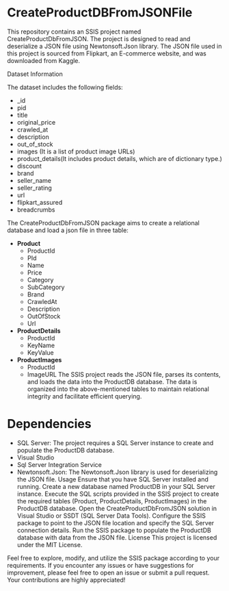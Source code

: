 # CreateProductDBFromJSONFile
This repository contains an SSIS project named CreateProductDbFromJSON. The project is designed to read and deserialize a JSON file using Newtonsoft.Json library. The JSON file used in this project is sourced from Flipkart, an E-commerce website, and was downloaded from Kaggle.

Dataset Information 

The dataset includes the following fields:
* _id
* pid
* title
* original_price
* crawled_at
* description
* out_of_stock
* images (It is a list of product image URLs)
* product_details(It includes product details, which are of dictionary type.)
* discount
* brand
* seller_name
* seller_rating
* url
* flipkart_assured
* breadcrumbs


The CreateProductDbFromJSON package aims to create a relational database and load a json file in three table:

* **Product**
    * ProductId
    * PId
    * Name
    * Price
    * Category
    * SubCategory
    * Brand
    * CrawledAt
    * Description
    * OutOfStock
    * Url
* **ProductDetails**
    * ProductId
    * KeyName
    * KeyValue
* **ProductImages**
    * ProductId
    * ImageURL
The SSIS project reads the JSON file, parses its contents, and loads the data into the ProductDB database. The data is organized into the above-mentioned tables to maintain relational integrity and facilitate efficient querying.

# Dependencies
   * SQL Server: The project requires a SQL Server instance to create and populate the ProductDB database.
   * Visual Studio
   * Sql Server Integration Service
   * Newtonsoft.Json: The Newtonsoft.Json library is used for deserializing the JSON file.
Usage
Ensure that you have SQL Server installed and running.
Create a new database named ProductDB in your SQL Server instance.
Execute the SQL scripts provided in the SSIS project to create the required tables (Product, ProductDetails, ProductImages) in the ProductDB database.
Open the CreateProductDbFromJSON solution in Visual Studio or SSDT (SQL Server Data Tools).
Configure the SSIS package to point to the JSON file location and specify the SQL Server connection details.
Run the SSIS package to populate the ProductDB database with data from the JSON file.
License
This project is licensed under the MIT License.

Feel free to explore, modify, and utilize the SSIS package according to your requirements. If you encounter any issues or have suggestions for improvement, please feel free to open an issue or submit a pull request. Your contributions are highly appreciated!
